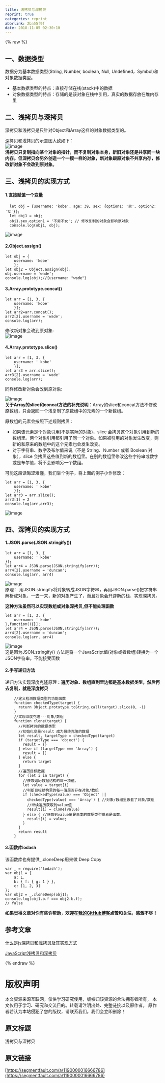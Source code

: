 ```yaml
---
title: 浅拷贝与深拷贝
reprint: true
categories: reprint
abbrlink: 2ba55f9f
date: 2018-11-05 02:30:10
---
```


{% raw %}
<h2 id="articleHeader0">&#x4E00;&#x3001;&#x6570;&#x636E;&#x7C7B;&#x578B;</h2><p>&#x6570;&#x636E;&#x5206;&#x4E3A;&#x57FA;&#x672C;&#x6570;&#x636E;&#x7C7B;&#x578B;(String, Number, boolean, Null, Undefined&#xFF0C;Symbol)&#x548C;&#x5BF9;&#x8C61;&#x6570;&#x636E;&#x7C7B;&#x578B;&#x3002;</p><ul><li>&#x57FA;&#x672C;&#x6570;&#x636E;&#x7C7B;&#x578B;&#x7684;&#x7279;&#x70B9;&#xFF1A;&#x76F4;&#x63A5;&#x5B58;&#x50A8;&#x5728;&#x6808;(stack)&#x4E2D;&#x7684;&#x6570;&#x636E;</li><li>&#x5BF9;&#x8C61;&#x6570;&#x636E;&#x7C7B;&#x578B;&#x7684;&#x7279;&#x70B9;&#xFF1A;&#x5B58;&#x50A8;&#x7684;&#x662F;&#x8BE5;&#x5BF9;&#x8C61;&#x5728;&#x6808;&#x4E2D;&#x5F15;&#x7528;&#xFF0C;&#x771F;&#x5B9E;&#x7684;&#x6570;&#x636E;&#x5B58;&#x653E;&#x5728;&#x5806;&#x5185;&#x5B58;&#x91CC;</li></ul><h2 id="articleHeader1">&#x4E8C;&#x3001;&#x6D45;&#x62F7;&#x8D1D;&#x4E0E;&#x6DF1;&#x62F7;&#x8D1D;</h2><p>&#x6DF1;&#x62F7;&#x8D1D;&#x548C;&#x6D45;&#x62F7;&#x8D1D;&#x662F;&#x53EA;&#x9488;&#x5BF9;Object&#x548C;Array&#x8FD9;&#x6837;&#x7684;&#x5BF9;&#x8C61;&#x6570;&#x636E;&#x7C7B;&#x578B;&#x7684;&#x3002;</p><p>&#x6DF1;&#x62F7;&#x8D1D;&#x548C;&#x6D45;&#x62F7;&#x8D1D;&#x7684;&#x793A;&#x610F;&#x56FE;&#x5927;&#x81F4;&#x5982;&#x4E0B;&#xFF1A;<br><span class="img-wrap"><img data-src="/img/remote/1460000016666789" src="https://static.alili.tech/img/remote/1460000016666789" alt="image" title="image" style="cursor:pointer;display:inline"></span><br><strong>&#x6D45;&#x62F7;&#x8D1D;&#x53EA;&#x590D;&#x5236;&#x6307;&#x5411;&#x67D0;&#x4E2A;&#x5BF9;&#x8C61;&#x7684;&#x6307;&#x9488;&#xFF0C;&#x800C;&#x4E0D;&#x590D;&#x5236;&#x5BF9;&#x8C61;&#x672C;&#x8EAB;&#xFF0C;&#x65B0;&#x65E7;&#x5BF9;&#x8C61;&#x8FD8;&#x662F;&#x5171;&#x4EAB;&#x540C;&#x4E00;&#x5757;&#x5185;&#x5B58;&#x3002;&#x4F46;&#x6DF1;&#x62F7;&#x8D1D;&#x4F1A;&#x53E6;&#x5916;&#x521B;&#x9020;&#x4E00;&#x4E2A;&#x4E00;&#x6A21;&#x4E00;&#x6837;&#x7684;&#x5BF9;&#x8C61;&#xFF0C;&#x65B0;&#x5BF9;&#x8C61;&#x8DDF;&#x539F;&#x5BF9;&#x8C61;&#x4E0D;&#x5171;&#x4EAB;&#x5185;&#x5B58;&#xFF0C;&#x4FEE;&#x6539;&#x65B0;&#x5BF9;&#x8C61;&#x4E0D;&#x4F1A;&#x6539;&#x5230;&#x539F;&#x5BF9;&#x8C61;&#x3002;</strong></p><h2 id="articleHeader2">&#x4E09;&#x3001;&#x6D45;&#x62F7;&#x8D1D;&#x7684;&#x5B9E;&#x73B0;&#x65B9;&#x5F0F;</h2><h4>1.&#x76F4;&#x63A5;&#x8D4B;&#x503C;&#x4E00;&#x4E2A;&#x53D8;&#x91CF;</h4><div class="widget-codetool" style="display:none"><div class="widget-codetool--inner"><span class="selectCode code-tool" data-toggle="tooltip" data-placement="top" title="" data-original-title="&#x5168;&#x9009;"></span> <span type="button" class="copyCode code-tool" data-toggle="tooltip" data-placement="top" data-clipboard-text="  let obj = {username: &apos;kobe&apos;, age: 39, sex: {option1: &apos;&#x7537;&apos;, option2: &apos;&#x5973;&apos;}};
  let obj1 = obj;
  obj1.sex.option1 = &apos;&#x4E0D;&#x7537;&#x4E0D;&#x5973;&apos;; // &#x4FEE;&#x6539;&#x590D;&#x5236;&#x7684;&#x5BF9;&#x8C61;&#x4F1A;&#x5F71;&#x54CD;&#x539F;&#x5BF9;&#x8C61;
  console.log(obj1, obj);" title="" data-original-title="&#x590D;&#x5236;"></span> <span type="button" class="saveToNote code-tool" data-toggle="tooltip" data-placement="top" title="" data-original-title="&#x653E;&#x8FDB;&#x7B14;&#x8BB0;"></span></div></div><pre class="hljs groovy"><code>  let obj = {<span class="hljs-string">username:</span> <span class="hljs-string">&apos;kobe&apos;</span>, <span class="hljs-string">age:</span> <span class="hljs-number">39</span>, <span class="hljs-string">sex:</span> {<span class="hljs-string">option1:</span> <span class="hljs-string">&apos;&#x7537;&apos;</span>, <span class="hljs-string">option2:</span> <span class="hljs-string">&apos;&#x5973;&apos;</span>}};
  let obj1 = obj;
  obj1.sex.option1 = <span class="hljs-string">&apos;&#x4E0D;&#x7537;&#x4E0D;&#x5973;&apos;</span>; <span class="hljs-comment">// &#x4FEE;&#x6539;&#x590D;&#x5236;&#x7684;&#x5BF9;&#x8C61;&#x4F1A;&#x5F71;&#x54CD;&#x539F;&#x5BF9;&#x8C61;</span>
  console.log(obj1, obj);</code></pre><p><span class="img-wrap"><img data-src="/img/remote/1460000016666790" src="https://static.alili.tech/img/remote/1460000016666790" alt="image" title="image" style="cursor:pointer;display:inline"></span></p><h4>2.Object.assign()</h4><div class="widget-codetool" style="display:none"><div class="widget-codetool--inner"><span class="selectCode code-tool" data-toggle="tooltip" data-placement="top" title="" data-original-title="&#x5168;&#x9009;"></span> <span type="button" class="copyCode code-tool" data-toggle="tooltip" data-placement="top" data-clipboard-text="let obj = {
    username: &apos;kobe&apos;
    };
let obj2 = Object.assign(obj);
obj.username = &apos;wade&apos;;
console.log(obj);//{username: &quot;wade&quot;}" title="" data-original-title="&#x590D;&#x5236;"></span> <span type="button" class="saveToNote code-tool" data-toggle="tooltip" data-placement="top" title="" data-original-title="&#x653E;&#x8FDB;&#x7B14;&#x8BB0;"></span></div></div><pre class="hljs javascript"><code><span class="hljs-keyword">let</span> obj = {
    <span class="hljs-attr">username</span>: <span class="hljs-string">&apos;kobe&apos;</span>
    };
<span class="hljs-keyword">let</span> obj2 = <span class="hljs-built_in">Object</span>.assign(obj);
obj.username = <span class="hljs-string">&apos;wade&apos;</span>;
<span class="hljs-built_in">console</span>.log(obj);<span class="hljs-comment">//{username: &quot;wade&quot;}</span></code></pre><h4>3.Array.prototype.concat()</h4><div class="widget-codetool" style="display:none"><div class="widget-codetool--inner"><span class="selectCode code-tool" data-toggle="tooltip" data-placement="top" title="" data-original-title="&#x5168;&#x9009;"></span> <span type="button" class="copyCode code-tool" data-toggle="tooltip" data-placement="top" data-clipboard-text="let arr = [1, 3, {
    username: &apos;kobe&apos;
    }];
let arr2=arr.concat();    
arr2[2].username = &apos;wade&apos;;
console.log(arr);" title="" data-original-title="&#x590D;&#x5236;"></span> <span type="button" class="saveToNote code-tool" data-toggle="tooltip" data-placement="top" title="" data-original-title="&#x653E;&#x8FDB;&#x7B14;&#x8BB0;"></span></div></div><pre class="hljs javascript"><code><span class="hljs-keyword">let</span> arr = [<span class="hljs-number">1</span>, <span class="hljs-number">3</span>, {
    <span class="hljs-attr">username</span>: <span class="hljs-string">&apos;kobe&apos;</span>
    }];
<span class="hljs-keyword">let</span> arr2=arr.concat();    
arr2[<span class="hljs-number">2</span>].username = <span class="hljs-string">&apos;wade&apos;</span>;
<span class="hljs-built_in">console</span>.log(arr);</code></pre><p>&#x4FEE;&#x6539;&#x65B0;&#x5BF9;&#x8C61;&#x4F1A;&#x6539;&#x5230;&#x539F;&#x5BF9;&#x8C61;:<br><span class="img-wrap"><img data-src="/img/remote/1460000016666791" src="https://static.alili.tech/img/remote/1460000016666791" alt="image" title="image" style="cursor:pointer;display:inline"></span></p><h4>4.Array.prototype.slice()</h4><div class="widget-codetool" style="display:none"><div class="widget-codetool--inner"><span class="selectCode code-tool" data-toggle="tooltip" data-placement="top" title="" data-original-title="&#x5168;&#x9009;"></span> <span type="button" class="copyCode code-tool" data-toggle="tooltip" data-placement="top" data-clipboard-text="let arr = [1, 3, {
    username: &apos; kobe&apos;
    }];
let arr3 = arr.slice();
arr3[2].username = &apos;wade&apos;
console.log(arr);" title="" data-original-title="&#x590D;&#x5236;"></span> <span type="button" class="saveToNote code-tool" data-toggle="tooltip" data-placement="top" title="" data-original-title="&#x653E;&#x8FDB;&#x7B14;&#x8BB0;"></span></div></div><pre class="hljs javascript"><code><span class="hljs-keyword">let</span> arr = [<span class="hljs-number">1</span>, <span class="hljs-number">3</span>, {
    <span class="hljs-attr">username</span>: <span class="hljs-string">&apos; kobe&apos;</span>
    }];
<span class="hljs-keyword">let</span> arr3 = arr.slice();
arr3[<span class="hljs-number">2</span>].username = <span class="hljs-string">&apos;wade&apos;</span>
<span class="hljs-built_in">console</span>.log(arr);</code></pre><p>&#x540C;&#x6837;&#x4FEE;&#x6539;&#x65B0;&#x5BF9;&#x8C61;&#x4F1A;&#x6539;&#x5230;&#x539F;&#x5BF9;&#x8C61;:</p><p><span class="img-wrap"><img data-src="/img/remote/1460000016666792" src="https://static.alili.tech/img/remote/1460000016666792" alt="image" title="image" style="cursor:pointer"></span><br><strong>&#x5173;&#x4E8E;Array&#x7684;slice&#x548C;concat&#x65B9;&#x6CD5;&#x7684;&#x8865;&#x5145;&#x8BF4;&#x660E;</strong>&#xFF1A;Array&#x7684;slice&#x548C;concat&#x65B9;&#x6CD5;&#x4E0D;&#x4FEE;&#x6539;&#x539F;&#x6570;&#x7EC4;&#xFF0C;&#x53EA;&#x4F1A;&#x8FD4;&#x56DE;&#x4E00;&#x4E2A;&#x6D45;&#x590D;&#x5236;&#x4E86;&#x539F;&#x6570;&#x7EC4;&#x4E2D;&#x7684;&#x5143;&#x7D20;&#x7684;&#x4E00;&#x4E2A;&#x65B0;&#x6570;&#x7EC4;&#x3002;</p><p>&#x539F;&#x6570;&#x7EC4;&#x7684;&#x5143;&#x7D20;&#x4F1A;&#x6309;&#x7167;&#x4E0B;&#x8FF0;&#x89C4;&#x5219;&#x62F7;&#x8D1D;&#xFF1A;</p><ul><li>&#x5982;&#x679C;&#x8BE5;&#x5143;&#x7D20;&#x662F;&#x4E2A;&#x5BF9;&#x8C61;&#x5F15;&#x7528;(&#x4E0D;&#x662F;&#x5B9E;&#x9645;&#x7684;&#x5BF9;&#x8C61;)&#xFF0C;slice &#x4F1A;&#x62F7;&#x8D1D;&#x8FD9;&#x4E2A;&#x5BF9;&#x8C61;&#x5F15;&#x7528;&#x5230;&#x65B0;&#x7684;&#x6570;&#x7EC4;&#x91CC;&#x3002;&#x4E24;&#x4E2A;&#x5BF9;&#x8C61;&#x5F15;&#x7528;&#x90FD;&#x5F15;&#x7528;&#x4E86;&#x540C;&#x4E00;&#x4E2A;&#x5BF9;&#x8C61;&#x3002;&#x5982;&#x679C;&#x88AB;&#x5F15;&#x7528;&#x7684;&#x5BF9;&#x8C61;&#x53D1;&#x751F;&#x6539;&#x53D8;&#xFF0C;&#x5219;&#x65B0;&#x7684;&#x548C;&#x539F;&#x6765;&#x7684;&#x6570;&#x7EC4;&#x4E2D;&#x7684;&#x8FD9;&#x4E2A;&#x5143;&#x7D20;&#x4E5F;&#x4F1A;&#x53D1;&#x751F;&#x6539;&#x53D8;&#x3002;</li><li>&#x5BF9;&#x4E8E;&#x5B57;&#x7B26;&#x4E32;&#x3001;&#x6570;&#x5B57;&#x53CA;&#x5E03;&#x5C14;&#x503C;&#x6765;&#x8BF4;&#xFF08;&#x4E0D;&#x662F; String&#x3001;Number &#x6216;&#x8005; Boolean &#x5BF9;&#x8C61;&#xFF09;&#xFF0C;slice &#x4F1A;&#x62F7;&#x8D1D;&#x8FD9;&#x4E9B;&#x503C;&#x5230;&#x65B0;&#x7684;&#x6570;&#x7EC4;&#x91CC;&#x3002;&#x5728;&#x522B;&#x7684;&#x6570;&#x7EC4;&#x91CC;&#x4FEE;&#x6539;&#x8FD9;&#x4E9B;&#x5B57;&#x7B26;&#x4E32;&#x6216;&#x6570;&#x5B57;&#x6216;&#x662F;&#x5E03;&#x5C14;&#x503C;&#xFF0C;&#x5C06;&#x4E0D;&#x4F1A;&#x5F71;&#x54CD;&#x53E6;&#x4E00;&#x4E2A;&#x6570;&#x7EC4;&#x3002;</li></ul><p>&#x53EF;&#x80FD;&#x8FD9;&#x6BB5;&#x8BDD;&#x6666;&#x6DA9;&#x96BE;&#x61C2;&#xFF0C;&#x6211;&#x4EEC;&#x4E3E;&#x4E2A;&#x4F8B;&#x5B50;&#xFF0C;&#x5C06;&#x4E0A;&#x9762;&#x7684;&#x4F8B;&#x5B50;&#x5C0F;&#x4F5C;&#x4FEE;&#x6539;&#xFF1A;</p><div class="widget-codetool" style="display:none"><div class="widget-codetool--inner"><span class="selectCode code-tool" data-toggle="tooltip" data-placement="top" title="" data-original-title="&#x5168;&#x9009;"></span> <span type="button" class="copyCode code-tool" data-toggle="tooltip" data-placement="top" data-clipboard-text="let arr = [1, 3, {
    username: &apos; kobe&apos;
    }];
let arr3 = arr.slice();
arr3[1] = 2
console.log(arr,arr3);" title="" data-original-title="&#x590D;&#x5236;"></span> <span type="button" class="saveToNote code-tool" data-toggle="tooltip" data-placement="top" title="" data-original-title="&#x653E;&#x8FDB;&#x7B14;&#x8BB0;"></span></div></div><pre class="hljs javascript"><code><span class="hljs-keyword">let</span> arr = [<span class="hljs-number">1</span>, <span class="hljs-number">3</span>, {
    <span class="hljs-attr">username</span>: <span class="hljs-string">&apos; kobe&apos;</span>
    }];
<span class="hljs-keyword">let</span> arr3 = arr.slice();
arr3[<span class="hljs-number">1</span>] = <span class="hljs-number">2</span>
<span class="hljs-built_in">console</span>.log(arr,arr3);</code></pre><p><span class="img-wrap"><img data-src="/img/remote/1460000016666793" src="https://static.alili.tech/img/remote/1460000016666793" alt="image" title="image" style="cursor:pointer;display:inline"></span></p><h2 id="articleHeader3">&#x56DB;&#x3001;&#x6DF1;&#x62F7;&#x8D1D;&#x7684;&#x5B9E;&#x73B0;&#x65B9;&#x5F0F;</h2><h4>1.JSON.parse(JSON.stringify())</h4><div class="widget-codetool" style="display:none"><div class="widget-codetool--inner"><span class="selectCode code-tool" data-toggle="tooltip" data-placement="top" title="" data-original-title="&#x5168;&#x9009;"></span> <span type="button" class="copyCode code-tool" data-toggle="tooltip" data-placement="top" data-clipboard-text="let arr = [1, 3, {
    username: &apos; kobe&apos;
}];
let arr4 = JSON.parse(JSON.stringify(arr));
arr4[2].username = &apos;duncan&apos;; 
console.log(arr, arr4)" title="" data-original-title="&#x590D;&#x5236;"></span> <span type="button" class="saveToNote code-tool" data-toggle="tooltip" data-placement="top" title="" data-original-title="&#x653E;&#x8FDB;&#x7B14;&#x8BB0;"></span></div></div><pre class="hljs javascript"><code><span class="hljs-keyword">let</span> arr = [<span class="hljs-number">1</span>, <span class="hljs-number">3</span>, {
    <span class="hljs-attr">username</span>: <span class="hljs-string">&apos; kobe&apos;</span>
}];
<span class="hljs-keyword">let</span> arr4 = <span class="hljs-built_in">JSON</span>.parse(<span class="hljs-built_in">JSON</span>.stringify(arr));
arr4[<span class="hljs-number">2</span>].username = <span class="hljs-string">&apos;duncan&apos;</span>; 
<span class="hljs-built_in">console</span>.log(arr, arr4)</code></pre><p><span class="img-wrap"><img data-src="/img/remote/1460000016666794" src="https://static.alili.tech/img/remote/1460000016666794" alt="image" title="image" style="cursor:pointer"></span><br>&#x539F;&#x7406;&#xFF1A; &#x7528;JSON.stringify&#x5C06;&#x5BF9;&#x8C61;&#x8F6C;&#x6210;JSON&#x5B57;&#x7B26;&#x4E32;&#xFF0C;&#x518D;&#x7528;JSON.parse()&#x628A;&#x5B57;&#x7B26;&#x4E32;&#x89E3;&#x6790;&#x6210;&#x5BF9;&#x8C61;&#xFF0C;&#x4E00;&#x53BB;&#x4E00;&#x6765;&#xFF0C;&#x65B0;&#x7684;&#x5BF9;&#x8C61;&#x4EA7;&#x751F;&#x4E86;&#xFF0C;&#x800C;&#x4E14;&#x5BF9;&#x8C61;&#x4F1A;&#x5F00;&#x8F9F;&#x65B0;&#x7684;&#x6808;&#xFF0C;&#x5B9E;&#x73B0;&#x6DF1;&#x62F7;&#x8D1D;&#x3002;</p><p><strong>&#x8FD9;&#x79CD;&#x65B9;&#x6CD5;&#x867D;&#x7136;&#x53EF;&#x4EE5;&#x5B9E;&#x73B0;&#x6570;&#x7EC4;&#x6216;&#x5BF9;&#x8C61;&#x6DF1;&#x62F7;&#x8D1D;,&#x4F46;&#x4E0D;&#x80FD;&#x5904;&#x7406;&#x51FD;&#x6570;</strong></p><div class="widget-codetool" style="display:none"><div class="widget-codetool--inner"><span class="selectCode code-tool" data-toggle="tooltip" data-placement="top" title="" data-original-title="&#x5168;&#x9009;"></span> <span type="button" class="copyCode code-tool" data-toggle="tooltip" data-placement="top" data-clipboard-text="let arr = [1, 3, {
    username: &apos; kobe&apos;
},function(){}];
let arr4 = JSON.parse(JSON.stringify(arr));
arr4[2].username = &apos;duncan&apos;; 
console.log(arr, arr4)" title="" data-original-title="&#x590D;&#x5236;"></span> <span type="button" class="saveToNote code-tool" data-toggle="tooltip" data-placement="top" title="" data-original-title="&#x653E;&#x8FDB;&#x7B14;&#x8BB0;"></span></div></div><pre class="hljs javascript"><code><span class="hljs-keyword">let</span> arr = [<span class="hljs-number">1</span>, <span class="hljs-number">3</span>, {
    <span class="hljs-attr">username</span>: <span class="hljs-string">&apos; kobe&apos;</span>
},<span class="hljs-function"><span class="hljs-keyword">function</span>(<span class="hljs-params"></span>)</span>{}];
<span class="hljs-keyword">let</span> arr4 = <span class="hljs-built_in">JSON</span>.parse(<span class="hljs-built_in">JSON</span>.stringify(arr));
arr4[<span class="hljs-number">2</span>].username = <span class="hljs-string">&apos;duncan&apos;</span>; 
<span class="hljs-built_in">console</span>.log(arr, arr4)</code></pre><p><span class="img-wrap"><img data-src="/img/remote/1460000016666795" src="https://static.alili.tech/img/remote/1460000016666795" alt="image" title="image" style="cursor:pointer;display:inline"></span><br>&#x8FD9;&#x662F;&#x56E0;&#x4E3A;JSON.stringify() &#x65B9;&#x6CD5;&#x662F;&#x5C06;&#x4E00;&#x4E2A;JavaScript&#x503C;(&#x5BF9;&#x8C61;&#x6216;&#x8005;&#x6570;&#x7EC4;)&#x8F6C;&#x6362;&#x4E3A;&#x4E00;&#x4E2A; JSON&#x5B57;&#x7B26;&#x4E32;&#xFF0C;&#x4E0D;&#x80FD;&#x63A5;&#x53D7;&#x51FD;&#x6570;</p><h4>2.&#x624B;&#x5199;&#x9012;&#x5F52;&#x65B9;&#x6CD5;</h4><p>&#x9012;&#x5F52;&#x65B9;&#x6CD5;&#x5B9E;&#x73B0;&#x6DF1;&#x5EA6;&#x514B;&#x9686;&#x539F;&#x7406;&#xFF1A;<strong>&#x904D;&#x5386;&#x5BF9;&#x8C61;&#x3001;&#x6570;&#x7EC4;&#x76F4;&#x5230;&#x91CC;&#x8FB9;&#x90FD;&#x662F;&#x57FA;&#x672C;&#x6570;&#x636E;&#x7C7B;&#x578B;&#xFF0C;&#x7136;&#x540E;&#x518D;&#x53BB;&#x590D;&#x5236;&#xFF0C;&#x5C31;&#x662F;&#x6DF1;&#x5EA6;&#x62F7;&#x8D1D;</strong></p><div class="widget-codetool" style="display:none"><div class="widget-codetool--inner"><span class="selectCode code-tool" data-toggle="tooltip" data-placement="top" title="" data-original-title="&#x5168;&#x9009;"></span> <span type="button" class="copyCode code-tool" data-toggle="tooltip" data-placement="top" data-clipboard-text="    //&#x5B9A;&#x4E49;&#x68C0;&#x6D4B;&#x6570;&#x636E;&#x7C7B;&#x578B;&#x7684;&#x529F;&#x80FD;&#x51FD;&#x6570;
    function checkedType(target) {
      return Object.prototype.toString.call(target).slice(8, -1)
    }
    //&#x5B9E;&#x73B0;&#x6DF1;&#x5EA6;&#x514B;&#x9686;---&#x5BF9;&#x8C61;/&#x6570;&#x7EC4;
    function clone(target) {
      //&#x5224;&#x65AD;&#x62F7;&#x8D1D;&#x7684;&#x6570;&#x636E;&#x7C7B;&#x578B;
      //&#x521D;&#x59CB;&#x5316;&#x53D8;&#x91CF;result &#x6210;&#x4E3A;&#x6700;&#x7EC8;&#x514B;&#x9686;&#x7684;&#x6570;&#x636E;
      let result, targetType = checkedType(target)
      if (targetType === &apos;object&apos;) {
        result = {}
      } else if (targetType === &apos;Array&apos;) {
        result = []
      } else {
        return target
      }
      //&#x904D;&#x5386;&#x76EE;&#x6807;&#x6570;&#x636E;
      for (let i in target) {
        //&#x83B7;&#x53D6;&#x904D;&#x5386;&#x6570;&#x636E;&#x7ED3;&#x6784;&#x7684;&#x6BCF;&#x4E00;&#x9879;&#x503C;&#x3002;
        let value = target[i]
        //&#x5224;&#x65AD;&#x76EE;&#x6807;&#x7ED3;&#x6784;&#x91CC;&#x7684;&#x6BCF;&#x4E00;&#x503C;&#x662F;&#x5426;&#x5B58;&#x5728;&#x5BF9;&#x8C61;/&#x6570;&#x7EC4;
        if (checkedType(value) === &apos;Object&apos; ||
          checkedType(value) === &apos;Array&apos;) { //&#x5BF9;&#x8C61;/&#x6570;&#x7EC4;&#x91CC;&#x5D4C;&#x5957;&#x4E86;&#x5BF9;&#x8C61;/&#x6570;&#x7EC4;
          //&#x7EE7;&#x7EED;&#x904D;&#x5386;&#x83B7;&#x53D6;&#x5230;value&#x503C;
          result[i] = clone(value)
        } else { //&#x83B7;&#x53D6;&#x5230;value&#x503C;&#x662F;&#x57FA;&#x672C;&#x7684;&#x6570;&#x636E;&#x7C7B;&#x578B;&#x6216;&#x8005;&#x662F;&#x51FD;&#x6570;&#x3002;
          result[i] = value;
        }
      }
      return result
    }" title="" data-original-title="&#x590D;&#x5236;"></span> <span type="button" class="saveToNote code-tool" data-toggle="tooltip" data-placement="top" title="" data-original-title="&#x653E;&#x8FDB;&#x7B14;&#x8BB0;"></span></div></div><pre class="hljs ceylon"><code>    <span class="hljs-comment">//&#x5B9A;&#x4E49;&#x68C0;&#x6D4B;&#x6570;&#x636E;&#x7C7B;&#x578B;&#x7684;&#x529F;&#x80FD;&#x51FD;&#x6570;</span>
    <span class="hljs-keyword">function</span> checkedType(target) {
      <span class="hljs-keyword">return</span> Object.prototype.toString.call(target).slice(<span class="hljs-number">8</span>, -<span class="hljs-number">1</span>)
    }
    <span class="hljs-comment">//&#x5B9E;&#x73B0;&#x6DF1;&#x5EA6;&#x514B;&#x9686;---&#x5BF9;&#x8C61;/&#x6570;&#x7EC4;</span>
    <span class="hljs-keyword">function</span> clone(target) {
      <span class="hljs-comment">//&#x5224;&#x65AD;&#x62F7;&#x8D1D;&#x7684;&#x6570;&#x636E;&#x7C7B;&#x578B;</span>
      <span class="hljs-comment">//&#x521D;&#x59CB;&#x5316;&#x53D8;&#x91CF;result &#x6210;&#x4E3A;&#x6700;&#x7EC8;&#x514B;&#x9686;&#x7684;&#x6570;&#x636E;</span>
      <span class="hljs-keyword">let</span> result, targetType = checkedType(target)
      <span class="hljs-keyword">if</span> (targetType === <span class="hljs-string">&apos;object&apos;</span>) {
        result = {}
      } <span class="hljs-keyword">else</span> <span class="hljs-keyword">if</span> (targetType === <span class="hljs-string">&apos;Array&apos;</span>) {
        result = []
      } <span class="hljs-keyword">else</span> {
        <span class="hljs-keyword">return</span> target
      }
      <span class="hljs-comment">//&#x904D;&#x5386;&#x76EE;&#x6807;&#x6570;&#x636E;</span>
      <span class="hljs-keyword">for</span> (<span class="hljs-keyword">let</span> i <span class="hljs-keyword">in</span> target) {
        <span class="hljs-comment">//&#x83B7;&#x53D6;&#x904D;&#x5386;&#x6570;&#x636E;&#x7ED3;&#x6784;&#x7684;&#x6BCF;&#x4E00;&#x9879;&#x503C;&#x3002;</span>
        <span class="hljs-keyword">let</span> <span class="hljs-keyword">value</span> = target[i]
        <span class="hljs-comment">//&#x5224;&#x65AD;&#x76EE;&#x6807;&#x7ED3;&#x6784;&#x91CC;&#x7684;&#x6BCF;&#x4E00;&#x503C;&#x662F;&#x5426;&#x5B58;&#x5728;&#x5BF9;&#x8C61;/&#x6570;&#x7EC4;</span>
        <span class="hljs-keyword">if</span> (checkedType(<span class="hljs-keyword">value</span>) === <span class="hljs-string">&apos;Object&apos;</span> ||
          checkedType(<span class="hljs-keyword">value</span>) === <span class="hljs-string">&apos;Array&apos;</span>) { <span class="hljs-comment">//&#x5BF9;&#x8C61;/&#x6570;&#x7EC4;&#x91CC;&#x5D4C;&#x5957;&#x4E86;&#x5BF9;&#x8C61;/&#x6570;&#x7EC4;</span>
          <span class="hljs-comment">//&#x7EE7;&#x7EED;&#x904D;&#x5386;&#x83B7;&#x53D6;&#x5230;value&#x503C;</span>
          result[i] = clone(<span class="hljs-keyword">value</span>)
        } <span class="hljs-keyword">else</span> { <span class="hljs-comment">//&#x83B7;&#x53D6;&#x5230;value&#x503C;&#x662F;&#x57FA;&#x672C;&#x7684;&#x6570;&#x636E;&#x7C7B;&#x578B;&#x6216;&#x8005;&#x662F;&#x51FD;&#x6570;&#x3002;</span>
          result[i] = <span class="hljs-keyword">value</span>;
        }
      }
      <span class="hljs-keyword">return</span> result
    }</code></pre><h4>3.&#x51FD;&#x6570;&#x5E93;lodash</h4><p>&#x8BE5;&#x51FD;&#x6570;&#x5E93;&#x4E5F;&#x6709;&#x63D0;&#x4F9B;_.cloneDeep&#x7528;&#x6765;&#x505A; Deep Copy</p><div class="widget-codetool" style="display:none"><div class="widget-codetool--inner"><span class="selectCode code-tool" data-toggle="tooltip" data-placement="top" title="" data-original-title="&#x5168;&#x9009;"></span> <span type="button" class="copyCode code-tool" data-toggle="tooltip" data-placement="top" data-clipboard-text="var _ = require(&apos;lodash&apos;);
var obj1 = {
    a: 1,
    b: { f: { g: 1 } },
    c: [1, 2, 3]
};
var obj2 = _.cloneDeep(obj1);
console.log(obj1.b.f === obj2.b.f);
// false" title="" data-original-title="&#x590D;&#x5236;"></span> <span type="button" class="saveToNote code-tool" data-toggle="tooltip" data-placement="top" title="" data-original-title="&#x653E;&#x8FDB;&#x7B14;&#x8BB0;"></span></div></div><pre class="hljs haxe"><code><span class="hljs-keyword">var</span> <span class="hljs-literal">_</span> = require(<span class="hljs-string">&apos;lodash&apos;</span>);
<span class="hljs-keyword">var</span> obj1 = {
    a: <span class="hljs-type">1</span>,
    b: <span class="hljs-type"></span>{ f: <span class="hljs-type"></span>{ g: <span class="hljs-type">1 </span>} },
    c: <span class="hljs-type"></span>[<span class="hljs-number">1</span>, <span class="hljs-number">2</span>, <span class="hljs-number">3</span>]
};
<span class="hljs-keyword">var</span> obj2 = <span class="hljs-literal">_</span>.cloneDeep(obj1);
console.log(obj1.b.f === obj2.b.f);
<span class="hljs-comment">// false</span></code></pre><p><strong>&#x5982;&#x679C;&#x89C9;&#x5F97;&#x6587;&#x7AE0;&#x5BF9;&#x4F60;&#x6709;&#x4E9B;&#x8BB8;&#x5E2E;&#x52A9;&#xFF0C;&#x6B22;&#x8FCE;&#x5728;<a href="https://github.com/ljianshu/Blog" rel="nofollow noreferrer" target="_blank">&#x6211;&#x7684;GitHub&#x535A;&#x5BA2;</a>&#x70B9;&#x8D5E;&#x548C;&#x5173;&#x6CE8;&#xFF0C;&#x611F;&#x6FC0;&#x4E0D;&#x5C3D;&#xFF01;</strong></p><h2 id="articleHeader4">&#x53C2;&#x8003;&#x6587;&#x7AE0;</h2><p><a href="https://www.haorooms.com/post/js_copy_sq" rel="nofollow noreferrer" target="_blank">&#x4EC0;&#x4E48;&#x662F;js&#x6DF1;&#x62F7;&#x8D1D;&#x548C;&#x6D45;&#x62F7;&#x8D1D;&#x53CA;&#x5176;&#x5B9E;&#x73B0;&#x65B9;&#x5F0F;</a></p><p><a href="https://www.kancloud.cn/ljw789478944/interview/397319" rel="nofollow noreferrer" target="_blank">JavaScript&#x6D45;&#x62F7;&#x8D1D;&#x548C;&#x6DF1;&#x62F7;&#x8D1D;</a></p>
{% endraw %}

# 版权声明
本文资源来源互联网，仅供学习研究使用，版权归该资源的合法拥有者所有，
本文仅用于学习、研究和交流目的。转载请注明出处、完整链接以及原作者。
原作者若认为本站侵犯了您的版权，请联系我们，我们会立即删除！

## 原文标题
浅拷贝与深拷贝

## 原文链接
[https://segmentfault.com/a/1190000016666786](https://segmentfault.com/a/1190000016666786)

